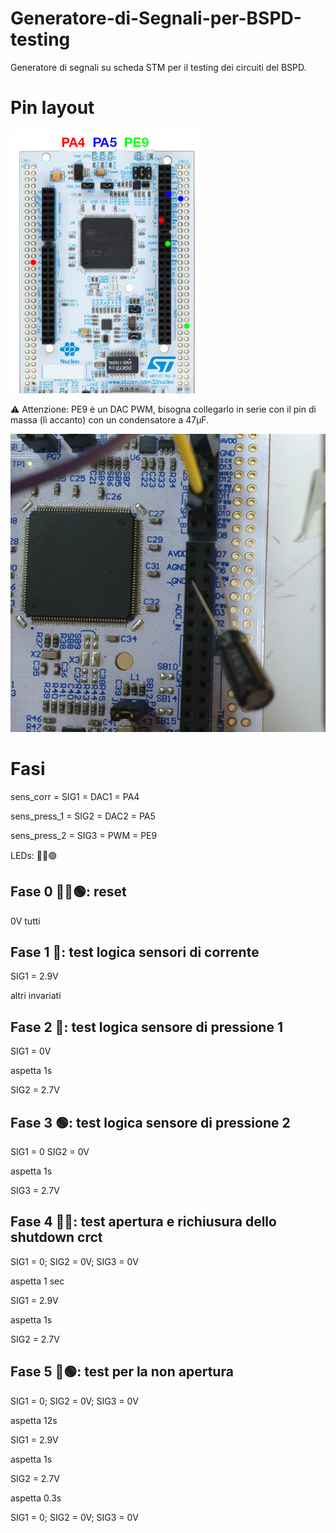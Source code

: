 # Generatore-di-Segnali-per-BSPD-testing
Generatore di segnali su scheda STM per il testing dei circuiti del BSPD.

# Pin layout

![gensig_pins](README/gensig_pins_2.png)

⚠ Attenzione: PE9 è un DAC PWM, bisogna collegarlo in serie con il pin di massa (lì accanto) con un condensatore a 47μF.

![gensig_condensatore](README/gensig_condensatore_massa.jpeg)

# Fasi

sens_corr = SIG1 = DAC1 = PA4

sens_press_1 = SIG2 = DAC2 = PA5

sens_press_2 = SIG3 = PWM = PE9

LEDs: 🔴🔵🟢


## Fase 0 🔴🔵🟢: reset
0V tutti

## Fase 1 🔴: test logica sensori di corrente
SIG1 = 2.9V

altri invariati

## Fase 2 🔵: test logica sensore di pressione 1
SIG1 = 0V

aspetta 1s

SIG2 = 2.7V

## Fase 3 🟢: test logica sensore di pressione 2
SIG1 = 0  SIG2 = 0V

aspetta 1s

SIG3 = 2.7V

## Fase 4 🔴🔵: test apertura e richiusura dello shutdown crct
SIG1 = 0;  SIG2 = 0V;  SIG3 = 0V

aspetta 1 sec

SIG1 = 2.9V

aspetta 1s

SIG2 = 2.7V

## Fase 5 🔵🟢: test per la non apertura
SIG1 = 0;  SIG2 = 0V;  SIG3 = 0V

aspetta 12s

SIG1 = 2.9V

aspetta 1s

SIG2 = 2.7V

aspetta 0.3s

SIG1 = 0;  SIG2 = 0V;  SIG3 = 0V
